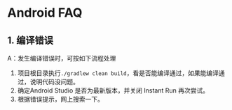 # Android FAQ

## 1. 编译错误

A：发生编译错误时，可按如下流程处理

1. 项目根目录执行```./gradlew clean build```，看是否能编译通过，如果能编译通过，说明代码没问题。
2. 确定Android Studio 是否为最新版本，并关闭 Instant Run 再次尝试。
3. 根据错误提示，网上搜索一下。

